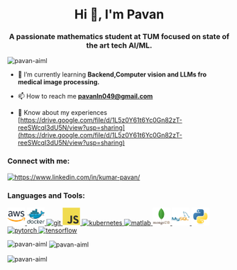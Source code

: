 <h1 align="center">Hi 👋, I'm Pavan</h1>
<h3 align="center">A passionate mathematics student at TUM focused on state of the art tech AI/ML.</h3>

<p align="left"> <img src="https://komarev.com/ghpvc/?username=pavan-aiml&label=Profile%20views&color=0e75b6&style=flat" alt="pavan-aiml" /> </p>

- 🌱 I’m currently learning **Backend,Computer vision and LLMs fro medical image processing.**

- 📫 How to reach me **pavanln049@gmail.com**

- 📄 Know about my experiences [https://drive.google.com/file/d/1L5z0Y61t6Yc0Gn82zT-reeSWcqI3dU5N/view?usp=sharing](https://drive.google.com/file/d/1L5z0Y61t6Yc0Gn82zT-reeSWcqI3dU5N/view?usp=sharing)

<h3 align="left">Connect with me:</h3>
<p align="left">
<a href="https://linkedin.com/in/https://www.linkedin.com/in/kumar-pavan/" target="blank"><img align="center" src="https://raw.githubusercontent.com/rahuldkjain/github-profile-readme-generator/master/src/images/icons/Social/linked-in-alt.svg" alt="https://www.linkedin.com/in/kumar-pavan/" height="30" width="40" /></a>
</p>

<h3 align="left">Languages and Tools:</h3>
<p align="left"> <a href="https://aws.amazon.com" target="_blank" rel="noreferrer"> <img src="https://raw.githubusercontent.com/devicons/devicon/master/icons/amazonwebservices/amazonwebservices-original-wordmark.svg" alt="aws" width="40" height="40"/> </a> <a href="https://www.docker.com/" target="_blank" rel="noreferrer"> <img src="https://raw.githubusercontent.com/devicons/devicon/master/icons/docker/docker-original-wordmark.svg" alt="docker" width="40" height="40"/> </a> <a href="https://git-scm.com/" target="_blank" rel="noreferrer"> <img src="https://www.vectorlogo.zone/logos/git-scm/git-scm-icon.svg" alt="git" width="40" height="40"/> </a> <a href="https://developer.mozilla.org/en-US/docs/Web/JavaScript" target="_blank" rel="noreferrer"> <img src="https://raw.githubusercontent.com/devicons/devicon/master/icons/javascript/javascript-original.svg" alt="javascript" width="40" height="40"/> </a> <a href="https://kubernetes.io" target="_blank" rel="noreferrer"> <img src="https://www.vectorlogo.zone/logos/kubernetes/kubernetes-icon.svg" alt="kubernetes" width="40" height="40"/> </a> <a href="https://www.mathworks.com/" target="_blank" rel="noreferrer"> <img src="https://upload.wikimedia.org/wikipedia/commons/2/21/Matlab_Logo.png" alt="matlab" width="40" height="40"/> </a> <a href="https://www.mongodb.com/" target="_blank" rel="noreferrer"> <img src="https://raw.githubusercontent.com/devicons/devicon/master/icons/mongodb/mongodb-original-wordmark.svg" alt="mongodb" width="40" height="40"/> </a> <a href="https://www.mysql.com/" target="_blank" rel="noreferrer"> <img src="https://raw.githubusercontent.com/devicons/devicon/master/icons/mysql/mysql-original-wordmark.svg" alt="mysql" width="40" height="40"/> </a> <a href="https://www.python.org" target="_blank" rel="noreferrer"> <img src="https://raw.githubusercontent.com/devicons/devicon/master/icons/python/python-original.svg" alt="python" width="40" height="40"/> </a> <a href="https://pytorch.org/" target="_blank" rel="noreferrer"> <img src="https://www.vectorlogo.zone/logos/pytorch/pytorch-icon.svg" alt="pytorch" width="40" height="40"/> </a> <a href="https://www.tensorflow.org" target="_blank" rel="noreferrer"> <img src="https://www.vectorlogo.zone/logos/tensorflow/tensorflow-icon.svg" alt="tensorflow" width="40" height="40"/> </a> </p>

<p><img align="left" src="https://github-readme-stats.vercel.app/api/top-langs?username=pavan-aiml&show_icons=true&locale=en&layout=compact" alt="pavan-aiml" /></p>

<p>&nbsp;<img align="center" src="https://github-readme-stats.vercel.app/api?username=pavan-aiml&show_icons=true&locale=en" alt="pavan-aiml" /></p>

<p><img align="center" src="https://github-readme-streak-stats.herokuapp.com/?user=pavan-aiml&" alt="pavan-aiml" /></p>
